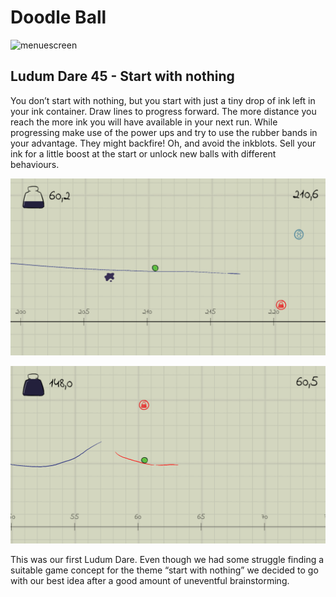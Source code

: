 # Doodle Ball

![menuescreen](/images/menuescreen.png)

## Ludum Dare 45 - Start with nothing

You don’t start with nothing, but you start with just a tiny drop of ink left in your ink container.
Draw lines to progress forward. The more distance you reach the more ink you will have available in your next run. 
While progressing make use of the power ups and try to use the rubber bands in your advantage. 
They might backfire! Oh, and avoid the inkblots. Sell your ink for a little boost at the start or unlock new balls with different behaviours.

![screenshot1](/images/screenshot1.png)

![screenshot2](/images/screenshot2.png)

This was our first Ludum Dare. Even though we had some struggle finding a suitable game concept for the theme “start with nothing” we decided to go with our best idea after a good amount of uneventful brainstorming.
